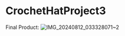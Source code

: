 # CrochetHatProject3
Final Product:
![IMG_20240812_033328071~2](https://github.com/user-attachments/assets/15c7813b-e2f6-456b-bc4b-dad646bda9fd)

